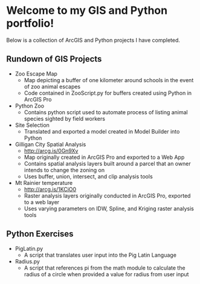 # Welcome to my GIS and Python portfolio!

Below is a collection of ArcGIS and Python projects I have completed. 


## Rundown of GIS Projects
- Zoo Escape Map	
	- Map depicting a buffer of one kilometer around schools in the event of zoo animal escapes
	- Code contained in ZooScript.py for buffers created using Python in ArcGIS Pro
- Python Zoo
	- Contains python script used to automate process of listing animal species sighted by field workers
- Site Selection
	- Translated and exported a model created in Model Builder into Python
- Gilligan City Spatial Analysis
	- http://arcg.is/0Gn9Xv
	- Map originally created in ArcGIS Pro and exported to a Web App
	- Contains spatial analysis layers built around a parcel that an owner intends to change the zoning on
	- Uses buffer, union, intersect, and clip analysis tools
- Mt Rainier temperature
	- http://arcg.is/1KCiO0
	- Raster analysis layers originally conducted in ArcGIS Pro, exported to a web layer
	- Uses varying parameters on IDW, Spline, and Kriging raster analysis tools

## Python Exercises
- PigLatin.py
	- A script that translates user input into the Pig Latin Language
- Radius.py
	- A script that references pi from the math module to calculate the radius of a circle when provided a value for radius from 	 	   user input
